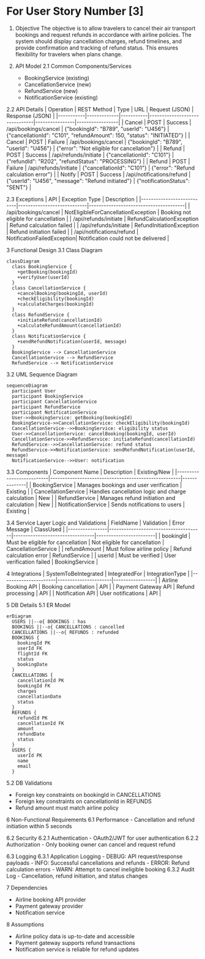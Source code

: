 # For User Story Number [3]

1. Objective
The objective is to allow travelers to cancel their air transport bookings and request refunds in accordance with airline policies. The system should display cancellation charges, refund timelines, and provide confirmation and tracking of refund status. This ensures flexibility for travelers when plans change.

2. API Model
  2.1 Common Components/Services
    - BookingService (existing)
    - CancellationService (new)
    - RefundService (new)
    - NotificationService (existing)

  2.2 API Details
| Operation | REST Method | Type      | URL                           | Request (JSON) | Response (JSON) |
|-----------|-------------|-----------|-------------------------------|----------------|-----------------|
| Cancel    | POST        | Success   | /api/bookings/cancel          | {"bookingId": "B789", "userId": "U456"} | {"cancellationId": "C101", "refundAmount": 150, "status": "INITIATED"} |
| Cancel    | POST        | Failure   | /api/bookings/cancel          | {"bookingId": "B789", "userId": "U456"} | {"error": "Not eligible for cancellation"} |
| Refund    | POST        | Success   | /api/refunds/initiate         | {"cancellationId": "C101"} | {"refundId": "R202", "refundStatus": "PROCESSING"} |
| Refund    | POST        | Failure   | /api/refunds/initiate         | {"cancellationId": "C101"} | {"error": "Refund calculation error"} |
| Notify    | POST        | Success   | /api/notifications/refund     | {"userId": "U456", "message": "Refund initiated"} | {"notificationStatus": "SENT"} |

  2.3 Exceptions
| API                        | Exception Type             | Description                           |
|---------------------------|----------------------------|---------------------------------------|
| /api/bookings/cancel      | NotEligibleForCancellationException | Booking not eligible for cancellation |
| /api/refunds/initiate     | RefundCalculationException | Refund calculation failed              |
| /api/refunds/initiate     | RefundInitiationException  | Refund initiation failed               |
| /api/notifications/refund | NotificationFailedException| Notification could not be delivered    |

3 Functional Design
  3.1 Class Diagram
```mermaid
classDiagram
  class BookingService {
    +getBooking(bookingId)
    +verifyUser(userId)
  }
  class CancellationService {
    +cancelBooking(bookingId, userId)
    +checkEligibility(bookingId)
    +calculateCharges(bookingId)
  }
  class RefundService {
    +initiateRefund(cancellationId)
    +calculateRefundAmount(cancellationId)
  }
  class NotificationService {
    +sendRefundNotification(userId, message)
  }
  BookingService --> CancellationService
  CancellationService --> RefundService
  RefundService --> NotificationService
```

  3.2 UML Sequence Diagram
```mermaid
sequenceDiagram
  participant User
  participant BookingService
  participant CancellationService
  participant RefundService
  participant NotificationService
  User->>BookingService: getBooking(bookingId)
  BookingService->>CancellationService: checkEligibility(bookingId)
  CancellationService-->>BookingService: eligibility status
  User->>CancellationService: cancelBooking(bookingId, userId)
  CancellationService->>RefundService: initiateRefund(cancellationId)
  RefundService-->>CancellationService: refund status
  RefundService->>NotificationService: sendRefundNotification(userId, message)
  NotificationService-->>User: notification
```

  3.3 Components
| Component Name            | Description                                         | Existing/New |
|--------------------------|-----------------------------------------------------|--------------|
| BookingService           | Manages bookings and user verification              | Existing     |
| CancellationService      | Handles cancellation logic and charge calculation   | New          |
| RefundService            | Manages refund initiation and calculation           | New          |
| NotificationService      | Sends notifications to users                        | Existing     |

  3.4 Service Layer Logic and Validations
| FieldName      | Validation                           | Error Message                   | ClassUsed              |
|----------------|--------------------------------------|---------------------------------|------------------------|
| bookingId      | Must be eligible for cancellation    | Not eligible for cancellation   | CancellationService    |
| refundAmount   | Must follow airline policy           | Refund calculation error        | RefundService          |
| userId         | Must be verified                     | User verification failed        | BookingService         |

4 Integrations
| SystemToBeIntegrated | IntegratedFor         | IntegrationType |
|----------------------|----------------------|-----------------|
| Airline Booking API  | Booking cancellation | API             |
| Payment Gateway API  | Refund processing    | API             |
| Notification API     | User notifications   | API             |

5 DB Details
  5.1 ER Model
```mermaid
erDiagram
  USERS ||--o{ BOOKINGS : has
  BOOKINGS ||--o{ CANCELLATIONS : cancelled
  CANCELLATIONS ||--o{ REFUNDS : refunded
  BOOKINGS {
    bookingId PK
    userId FK
    flightId FK
    status
    bookingDate
  }
  CANCELLATIONS {
    cancellationId PK
    bookingId FK
    charges
    cancellationDate
    status
  }
  REFUNDS {
    refundId PK
    cancellationId FK
    amount
    refundDate
    status
  }
  USERS {
    userId PK
    name
    email
  }
```

  5.2 DB Validations
- Foreign key constraints on bookingId in CANCELLATIONS
- Foreign key constraints on cancellationId in REFUNDS
- Refund amount must match airline policy

6 Non-Functional Requirements
  6.1 Performance
    - Cancellation and refund initiation within 5 seconds

  6.2 Security
    6.2.1 Authentication
      - OAuth2/JWT for user authentication
    6.2.2 Authorization
      - Only booking owner can cancel and request refund

  6.3 Logging
    6.3.1 Application Logging
      - DEBUG: API request/response payloads
      - INFO: Successful cancellations and refunds
      - ERROR: Refund calculation errors
      - WARN: Attempt to cancel ineligible booking
    6.3.2 Audit Log
      - Cancellation, refund initiation, and status changes

7 Dependencies
  - Airline booking API provider
  - Payment gateway provider
  - Notification service

8 Assumptions
  - Airline policy data is up-to-date and accessible
  - Payment gateway supports refund transactions
  - Notification service is reliable for refund updates
